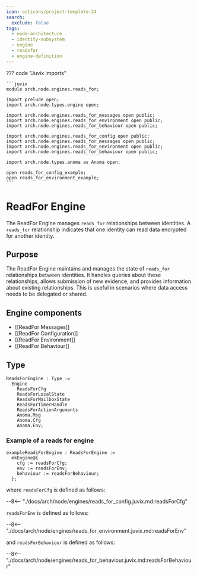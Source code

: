 ```yaml
---
icon: octicons/project-template-24
search:
  exclude: false
tags:
  - node-architecture
  - identity-subsystem
  - engine
  - readsfor
  - engine-definition
---
```


??? code "Juvix imports"

    ```juvix
    module arch.node.engines.reads_for;

    import prelude open;
    import arch.node.types.engine open;

    import arch.node.engines.reads_for_messages open public;
    import arch.node.engines.reads_for_environment open public;
    import arch.node.engines.reads_for_behaviour open public;

    import arch.node.engines.reads_for_config open public;
    import arch.node.engines.reads_for_messages open public;
    import arch.node.engines.reads_for_environment open public;
    import arch.node.engines.reads_for_behaviour open public;

    import arch.node.types.anoma as Anoma open;

    open reads_for_config_example;
    open reads_for_environment_example;
    ```

# ReadFor Engine

The ReadFor Engine manages `reads_for` relationships between identities. A
`reads_for` relationship indicates that one identity can read data encrypted
for another identity.

## Purpose

The ReadFor Engine maintains and manages the state of `reads_for`
relationships between identities. It handles queries about these relationships,
allows submission of new evidence, and provides information about existing
relationships. This is useful in scenarios where data access needs to be
delegated or shared.

## Engine components

- [[ReadFor Messages]]
- [[ReadFor Configuration]]
- [[ReadFor Environment]]
- [[ReadFor Behaviour]]

## Type

<!-- --8<-- [start:ReadsForEngine] -->
```juvix
ReadsForEngine : Type :=
  Engine
    ReadsForCfg
    ReadsForLocalState
    ReadsForMailboxState
    ReadsForTimerHandle
    ReadsForActionArguments
    Anoma.Msg
    Anoma.Cfg
    Anoma.Env;
```
<!-- --8<-- [end:ReadsForEngine] -->

### Example of a reads for engine

<!-- --8<-- [start:exampleReadsForEngine] -->
```juvix
exampleReadsForEngine : ReadsForEngine :=
  mkEngine@{
    cfg := readsForCfg;
    env := readsForEnv;
    behaviour := readsForBehaviour;
  };
```
<!-- --8<-- [end:exampleReadsForEngine] -->

where `readsForCfg` is defined as follows:

--8<-- "./docs/arch/node/engines/reads_for_config.juvix.md:readsForCfg"

`readsForEnv` is defined as follows:

--8<-- "./docs/arch/node/engines/reads_for_environment.juvix.md:readsForEnv"

and `readsForBehaviour` is defined as follows:

--8<-- "./docs/arch/node/engines/reads_for_behaviour.juvix.md:readsForBehaviour"
